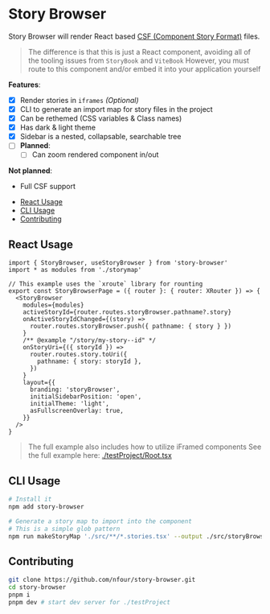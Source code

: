 # Story Browser

Story Browser will render React based [CSF (Component Story Format)](https://storybook.js.org/docs/react/api/csf/) files.

> The difference is that this is just a React component, avoiding all of the tooling issues from `StoryBook` and `ViteBook`
> However, you must route to this component and/or embed it into your application yourself

**Features**:
- [x] Render stories in `iframes` _(Optional)_
- [x] CLI to generate an import map for story files in the project
- [x] Can be rethemed (CSS variables & Class names)
- [x] Has dark & light theme
- [x] Sidebar is a nested, collapsable, searchable tree
- [ ] **Planned**:
  - [ ] Can zoom rendered component in/out

**Not planned**:
- Full CSF support

+ [React Usage](#react-usage)
+ [CLI Usage](#cli-usage)
+ [Contributing](#contributing)
  
## React Usage

```tsx
import { StoryBrowser, useStoryBrowser } from 'story-browser'
import * as modules from './storymap'

// This example uses the `xroute` library for rounting
export const StoryBrowserPage = ({ router }: { router: XRouter }) => {
  <StoryBrowser
    modules={modules}
    activeStoryId={router.routes.storyBrowser.pathname?.story}
    onActiveStoryIdChanged={(story) =>
      router.routes.storyBrowser.push({ pathname: { story } })
    }
    /** @example "/story/my-story--id" */
    onStoryUri={({ storyId }) =>
      router.routes.story.toUri({
        pathname: { story: storyId },
      })
    }
    layout={{
      branding: 'storyBrowser',
      initialSidebarPosition: 'open',
      initialTheme: 'light',
      asFullscreenOverlay: true,
    }}
  />
}
```

> The full example also includes how to utilize iFramed components
> See the full example here: [./testProject/Root.tsx](./testProject/Root.tsx)


## CLI Usage

```bash
# Install it
npm add story-browser
```

```bash
# Generate a story map to import into the component
# This is a simple glob pattern
npm run makeStoryMap './src/**/*.stories.tsx' --output ./src/storyBrowser/storyMap.ts
```

## Contributing

```bash
git clone https://github.com/nfour/story-browser.git
cd story-browser
pnpm i
pnpm dev # start dev server for ./testProject
```